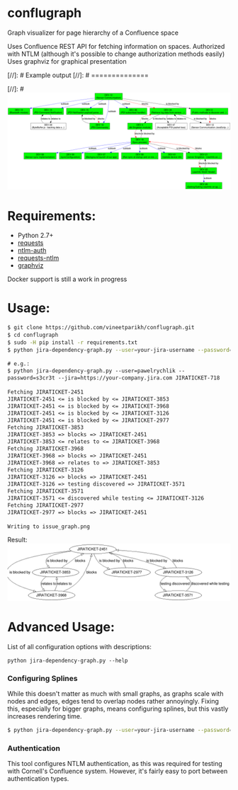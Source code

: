 conflugraph
=====================

Graph visualizer for page hierarchy of a Confluence space

Uses Confluence REST API for fetching information on spaces. Authorized with NTLM (although it's possible to change authorization methods easily)
Uses graphviz for graphical presentation

[//]: # Example output
[//]: # ==============

[//]: # ![Example graph](examples/issue_graph_complex.png)

Requirements:
=============
* Python 2.7+
* [requests](http://docs.python-requests.org/en/master/)
* [ntlm-auth](https://pypi.org/project/ntlm-auth/)
* [requests-ntlm](https://pypi.org/project/requests_ntlm/)
* [graphviz](https://pypi.org/project/graphviz/)

Docker support is still a work in progress

Usage:
======
```bash
$ git clone https://github.com/vineetparikh/conflugraph.git
$ cd conflugraph
$ sudo -H pip install -r requirements.txt
$ python jira-dependency-graph.py --user=your-jira-username --password=your-jira-password --jira=url-of-your-jira-site issue-key
```

```
# e.g.:
$ python jira-dependency-graph.py --user=pawelrychlik --password=s3cr3t --jira=https://your-company.jira.com JIRATICKET-718

Fetching JIRATICKET-2451
JIRATICKET-2451 <= is blocked by <= JIRATICKET-3853
JIRATICKET-2451 <= is blocked by <= JIRATICKET-3968
JIRATICKET-2451 <= is blocked by <= JIRATICKET-3126
JIRATICKET-2451 <= is blocked by <= JIRATICKET-2977
Fetching JIRATICKET-3853
JIRATICKET-3853 => blocks => JIRATICKET-2451
JIRATICKET-3853 <= relates to <= JIRATICKET-3968
Fetching JIRATICKET-3968
JIRATICKET-3968 => blocks => JIRATICKET-2451
JIRATICKET-3968 => relates to => JIRATICKET-3853
Fetching JIRATICKET-3126
JIRATICKET-3126 => blocks => JIRATICKET-2451
JIRATICKET-3126 => testing discovered => JIRATICKET-3571
Fetching JIRATICKET-3571
JIRATICKET-3571 <= discovered while testing <= JIRATICKET-3126
Fetching JIRATICKET-2977
JIRATICKET-2977 => blocks => JIRATICKET-2451

Writing to issue_graph.png
```
Result:
![Example result](examples/issue_graph.png)


Advanced Usage:
===============

List of all configuration options with descriptions:

```
python jira-dependency-graph.py --help
```

### Configuring Splines
While this doesn't matter as much with small graphs, as graphs scale with nodes and edges, edges tend to overlap nodes rather annoyingly. Fixing this, especially for bigger graphs, means configuring splines, but this vastly increases rendering time.

```bash
$ python jira-dependency-graph.py --user=your-jira-username --password=your-jira-password --jira=url-of-your-jira-site --exclude-link 'is required by' --exclude-link 'duplicates' issue-key
```


### Authentication

This tool configures NTLM authentication, as this was required for testing with Cornell's Confluence system. However, it's fairly easy to port between authentication types.

